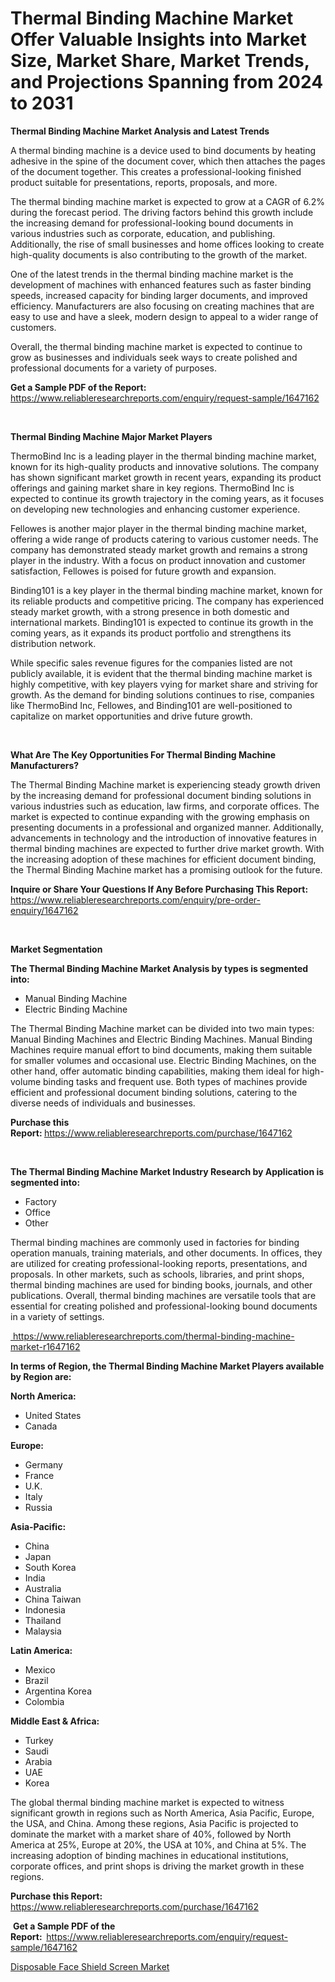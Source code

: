 <p><h1>Thermal Binding Machine Market Offer Valuable Insights into Market Size, Market Share, Market Trends, and Projections Spanning from 2024 to 2031</h1></p><p><strong>Thermal Binding Machine Market Analysis and Latest Trends</strong></p>
<p><p>A thermal binding machine is a device used to bind documents by heating adhesive in the spine of the document cover, which then attaches the pages of the document together. This creates a professional-looking finished product suitable for presentations, reports, proposals, and more.</p><p>The thermal binding machine market is expected to grow at a CAGR of 6.2% during the forecast period. The driving factors behind this growth include the increasing demand for professional-looking bound documents in various industries such as corporate, education, and publishing. Additionally, the rise of small businesses and home offices looking to create high-quality documents is also contributing to the growth of the market.</p><p>One of the latest trends in the thermal binding machine market is the development of machines with enhanced features such as faster binding speeds, increased capacity for binding larger documents, and improved efficiency. Manufacturers are also focusing on creating machines that are easy to use and have a sleek, modern design to appeal to a wider range of customers.</p><p>Overall, the thermal binding machine market is expected to continue to grow as businesses and individuals seek ways to create polished and professional documents for a variety of purposes.</p></p>
<p><strong>Get a Sample PDF of the Report:&nbsp;</strong> <a href="https://www.reliableresearchreports.com/enquiry/request-sample/1647162">https://www.reliableresearchreports.com/enquiry/request-sample/1647162</a></p>
<p>&nbsp;</p>
<p><strong>Thermal Binding Machine Major Market Players</strong></p>
<p><p>ThermoBind Inc is a leading player in the thermal binding machine market, known for its high-quality products and innovative solutions. The company has shown significant market growth in recent years, expanding its product offerings and gaining market share in key regions. ThermoBind Inc is expected to continue its growth trajectory in the coming years, as it focuses on developing new technologies and enhancing customer experience.</p><p>Fellowes is another major player in the thermal binding machine market, offering a wide range of products catering to various customer needs. The company has demonstrated steady market growth and remains a strong player in the industry. With a focus on product innovation and customer satisfaction, Fellowes is poised for future growth and expansion.</p><p>Binding101 is a key player in the thermal binding machine market, known for its reliable products and competitive pricing. The company has experienced steady market growth, with a strong presence in both domestic and international markets. Binding101 is expected to continue its growth in the coming years, as it expands its product portfolio and strengthens its distribution network.</p><p>While specific sales revenue figures for the companies listed are not publicly available, it is evident that the thermal binding machine market is highly competitive, with key players vying for market share and striving for growth. As the demand for binding solutions continues to rise, companies like ThermoBind Inc, Fellowes, and Binding101 are well-positioned to capitalize on market opportunities and drive future growth.</p></p>
<p>&nbsp;</p>
<p><strong>What Are The Key Opportunities For Thermal Binding Machine Manufacturers?</strong></p>
<p><p>The Thermal Binding Machine market is experiencing steady growth driven by the increasing demand for professional document binding solutions in various industries such as education, law firms, and corporate offices. The market is expected to continue expanding with the growing emphasis on presenting documents in a professional and organized manner. Additionally, advancements in technology and the introduction of innovative features in thermal binding machines are expected to further drive market growth. With the increasing adoption of these machines for efficient document binding, the Thermal Binding Machine market has a promising outlook for the future.</p></p>
<p><strong>Inquire or Share Your Questions If Any Before Purchasing This Report:</strong> <a href="https://www.reliableresearchreports.com/enquiry/pre-order-enquiry/1647162">https://www.reliableresearchreports.com/enquiry/pre-order-enquiry/1647162</a></p>
<p>&nbsp;</p>
<p><strong>Market Segmentation</strong></p>
<p><strong>The Thermal Binding Machine Market Analysis by types is segmented into:</strong></p>
<p><ul><li>Manual Binding Machine</li><li>Electric Binding Machine</li></ul></p>
<p><p>The Thermal Binding Machine market can be divided into two main types: Manual Binding Machines and Electric Binding Machines. Manual Binding Machines require manual effort to bind documents, making them suitable for smaller volumes and occasional use. Electric Binding Machines, on the other hand, offer automatic binding capabilities, making them ideal for high-volume binding tasks and frequent use. Both types of machines provide efficient and professional document binding solutions, catering to the diverse needs of individuals and businesses.</p></p>
<p><strong>Purchase this Report:&nbsp;</strong><a href="https://www.reliableresearchreports.com/purchase/1647162">https://www.reliableresearchreports.com/purchase/1647162</a></p>
<p>&nbsp;</p>
<p><strong>The Thermal Binding Machine Market Industry Research by Application is segmented into:</strong></p>
<p><ul><li>Factory</li><li>Office</li><li>Other</li></ul></p>
<p><p>Thermal binding machines are commonly used in factories for binding operation manuals, training materials, and other documents. In offices, they are utilized for creating professional-looking reports, presentations, and proposals. In other markets, such as schools, libraries, and print shops, thermal binding machines are used for binding books, journals, and other publications. Overall, thermal binding machines are versatile tools that are essential for creating polished and professional-looking bound documents in a variety of settings.</p></p>
<p><a href="https://www.reliableresearchreports.com/thermal-binding-machine-market-r1647162">&nbsp;https://www.reliableresearchreports.com/thermal-binding-machine-market-r1647162</a></p>
<p><strong>In terms of Region, the Thermal Binding Machine Market Players available by Region are:</strong></p>
<p>
    <p> <strong> North America: </strong>
        <ul>
            <li>United States</li>
            <li>Canada</li>
        </ul>
        </p> 
    <p> <strong> Europe: </strong>
        <ul>
            <li>Germany</li>
            <li>France</li>
            <li>U.K.</li>
            <li>Italy</li>
            <li>Russia</li>
        </ul>
        </p> 
    <p> <strong> Asia-Pacific: </strong>
        <ul>
            <li>China</li>
            <li>Japan</li>
            <li>South Korea</li>
            <li>India</li>
            <li>Australia</li>
            <li>China Taiwan</li>
            <li>Indonesia</li>
            <li>Thailand</li>
            <li>Malaysia</li>
        </ul>
        </p> 
    <p> <strong> Latin America: </strong>
        <ul>
            <li>Mexico</li>
            <li>Brazil</li>
            <li>Argentina Korea</li>
            <li>Colombia</li>
        </ul>
        </p> 
    <p> <strong> Middle East & Africa: </strong>
        <ul>
            <li>Turkey</li>
            <li>Saudi</li>
            <li>Arabia</li>
            <li>UAE</li>
            <li>Korea</li>
        </ul>
    </p>
    </p>
<p><p>The global thermal binding machine market is expected to witness significant growth in regions such as North America, Asia Pacific, Europe, the USA, and China. Among these regions, Asia Pacific is projected to dominate the market with a market share of 40%, followed by North America at 25%, Europe at 20%, the USA at 10%, and China at 5%. The increasing adoption of binding machines in educational institutions, corporate offices, and print shops is driving the market growth in these regions.</p></p>
<p><strong>Purchase this Report: </strong><a href="https://www.reliableresearchreports.com/purchase/1647162">https://www.reliableresearchreports.com/purchase/1647162</a></p>
<p>&nbsp;<strong>Get a Sample PDF of the Report:&nbsp;&nbsp;</strong><a href="https://www.reliableresearchreports.com/enquiry/request-sample/1647162">https://www.reliableresearchreports.com/enquiry/request-sample/1647162</a></p>
<p><strong></strong></p>
<p><p><a href="https://meowing-canidae-761.notion.site/Decoding-Disposable-Face-Shield-Screen-Market-Metrics-Market-Share-Trends-and-Growth-Patterns-c6f97c4300d945f382b7bd284496772c">Disposable Face Shield Screen Market</a></p></p>